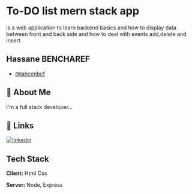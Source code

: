 
# To-DO list mern stack app

is a web application to learn backend basics and how to display data between front and back side and how to deal with events add,delete and insert

## Hassane BENCHAREF

- [@lahcenbcf](https://www.github.com/octokatherine)


## 🚀 About Me
I'm a full stack developer...


## 🔗 Links
[![linkedin](https://img.shields.io/badge/linkedin-0A66C2?style=for-the-badge&logo=linkedin&logoColor=white)](https://www.linkedin.com/in/hassane-bencharef-2b2667248/)



## Tech Stack

**Client:** Html Css

**Server:** Node, Express

